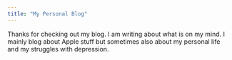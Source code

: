 ```yaml
---
title: "My Personal Blog"
---
```


Thanks for checking out my blog. I am writing about what is on my mind.
I mainly blog about Apple stuff but sometimes also about my personal life and my struggles with depression.

